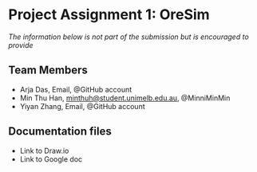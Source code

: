 # Project Assignment 1: OreSim
*The information below is not part of the submission but is encouraged to provide*

 ## Team Members
- Arja Das, Email, @GitHub account
- Min Thu Han, minthuh@student.unimelb.edu.au, @MinniMinMin
- Yiyan Zhang, Email, @GitHub account

 ## Documentation files
- Link to Draw.io 
- Link to Google doc
